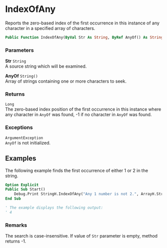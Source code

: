 # IndexOfAny

Reports the zero-based index of the first occurrence in this instance of any character in a specified array of characters.

```vb
Public Function IndexOfAny(ByVal Str As String, ByRef AnyOf() As String) As Long
```

### Parameters

**Str** `String` <br>
A source string which will be examined.

**AnyOf** `String()` <br>
Array of strings containing one or more characters to seek.

### Returns

`Long` <br>
The zero-based index position of the first occurrence in this instance where any character in `AnyOf` was found, -1 if no character in `AnyOf` was found.

### Exceptions

`ArgumentException` <br>
`AnyOf` is not initialized.

## Examples

The following example finds the first occurrence of either 1 or 2 in the string.

```vb
Option Explicit
Public Sub Start()
    Debug.Print StringH.IndexOfAny("Any 1 number is not 2.", ArrayH.StringArray("1", "2"))
End Sub

' The example displays the following output:
' 4
```

### Remarks

The search is case-insensitive. If value of `Str` parameter is empty, method returns -1.

